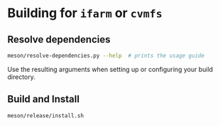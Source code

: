 # Building for `ifarm` or `cvmfs`

## Resolve dependencies

```bash
meson/resolve-dependencies.py --help  # prints the usage guide
```
Use the resulting arguments when setting up or configuring your build directory.

## Build and Install

```
meson/release/install.sh
```
